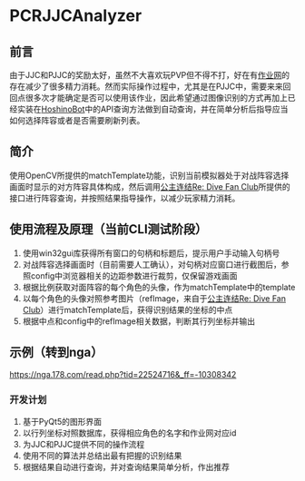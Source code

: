 # PCRJJCAnalyzer

## 前言

由于JJC和PJJC的奖励太好，虽然不大喜欢玩PVP但不得不打，好在有[作业网](https://www.pcrdfans.com/battle)的存在减少了很多精力消耗。然而实际操作过程中，尤其是在PJJC中，需要来来回回点很多次才能确定是否可以使用该作业，因此希望通过图像识别的方式再加上已经实装在[HoshinoBot](https://github.com/Ice-Cirno/HoshinoBot)中的API查询方法做到自动查询，并在简单分析后指导应当如何选择阵容或者是否需要刷新列表。

## 简介

使用OpenCV所提供的matchTemplate功能，识别当前模拟器处于对战阵容选择画面时显示的对方阵容具体构成，然后调用[公主连结Re: Dive Fan Club](https://www.pcrdfans.com/battle)所提供的接口进行阵容查询，并按照结果指导操作，以减少玩家精力消耗。

## 使用流程及原理（当前CLI测试阶段）
1. 使用win32gui库获得所有窗口的句柄和标题后，提示用户手动输入句柄号
2. 对战阵容选择画面时（目前需要人工确认），对句柄对应窗口进行截图后，参照config中浏览器相关的边距参数进行裁剪，仅保留游戏画面
3. 根据比例获取对面阵容的每个角色的头像，作为matchTemplate中的template
4. 以每个角色的头像对照参考图片（refImage，来自于[公主连结Re: Dive Fan Club](https://www.pcrdfans.com/battle)）进行matchTemplate后，获得识别结果的坐标的中点
5. 根据中点和config中的refImage相关数据，判断其行列坐标并输出

## 示例（转到nga）
https://nga.178.com/read.php?tid=22524716&_ff=-10308342

### 开发计划
1. 基于PyQt5的图形界面
2. 以行列坐标对照数据库，获得相应角色的名字和作业网对应id
3. 为JJC和PJJC提供不同的操作流程
4. 使用不同的算法并总结出最有把握的识别结果
5. 根据结果自动进行查询，并对查询结果简单分析，作出推荐
